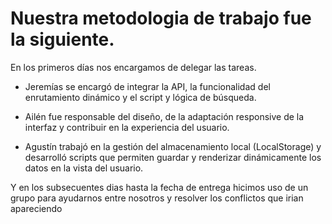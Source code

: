 # Nuestra metodologia de trabajo fue la siguiente.

En los primeros días nos encargamos de delegar las tareas.

- Jeremías se encargó de integrar la API, la funcionalidad del enrutamiento dinámico y el script y lógica de búsqueda.

- Ailén fue responsable del diseño, de la adaptación responsive de la interfaz y contribuir en la experiencia del usuario.

- Agustín trabajó en la gestión del almacenamiento local (LocalStorage) y desarrolló scripts que permiten guardar y renderizar dinámicamente los datos en la vista del usuario.

Y en los subsecuentes dias hasta la fecha de entrega hicimos uso de un grupo para ayudarnos entre nosotros y resolver los conflictos que irian apareciendo
